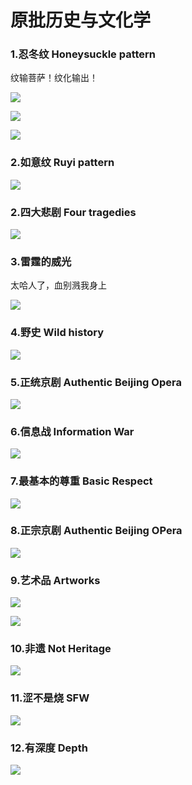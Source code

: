 # 原批历史与文化学


### 1.忍冬纹  Honeysuckle pattern

纹输菩萨！纹化输出！

![](https://github.com/DreamingCats/GenshitJokes/raw/main/原批历史与文化学/忍冬纹1.jpg)

![](https://github.com/DreamingCats/GenshitJokes/raw/main/原批历史与文化学/忍冬纹2.jpg)

![](https://github.com/DreamingCats/GenshitJokes/raw/main/原批历史与文化学/忍冬纹与生理结构.png)

### 2.如意纹   Ruyi pattern

![](https://github.com/DreamingCats/GenshitJokes/raw/main/原批历史与文化学/如意纹.jpg)

### 2.四大悲剧  Four tragedies

![](https://github.com/DreamingCats/GenshitJokes/raw/main/原批历史与文化学/四大悲剧.jpg)

### 3.雷霆的威光  

太哈人了，血别溅我身上

![](https://github.com/DreamingCats/GenshitJokes/raw/main/原批历史与文化学/雷霆的威光.jpg)

### 4.野史   Wild history

![](https://github.com/DreamingCats/GenshitJokes/raw/main/原批历史与文化学/野史.jpg)

### 5.正统京剧   Authentic Beijing Opera

![](https://github.com/DreamingCats/GenshitJokes/raw/main/原批历史与文化学/正统京剧.jpg)

### 6.信息战 Information War

![](https://github.com/DreamingCats/GenshitJokes/raw/main/原批历史与文化学/信息战.jpg)

### 7.最基本的尊重 Basic Respect

![](https://github.com/DreamingCats/GenshitJokes/raw/main/原批历史与文化学/最基本的尊重.jpg)

### 8.正宗京剧 Authentic Beijing OPera

![](https://github.com/DreamingCats/GenshitJokes/raw/main/原批历史与文化学/正宗京剧.jpg)

### 9.艺术品 Artworks

![](https://github.com/DreamingCats/GenshitJokes/raw/main/原批历史与文化学/新时代艺术品.jpg)

![](https://github.com/DreamingCats/GenshitJokes/raw/main/原批历史与文化学/这是艺术.jpg)

### 10.非遗   Not Heritage

![](https://github.com/DreamingCats/GenshitJokes/raw/main/原批历史与文化学/非遗.jpg)

### 11.涩不是烧   SFW

![](https://github.com/DreamingCats/GenshitJokes/raw/main/原批历史与文化学/涩不是烧.jpg)

### 12.有深度   Depth

![](https://github.com/DreamingCats/GenshitJokes/raw/main/原批历史与文化学/有深度.jpg)
